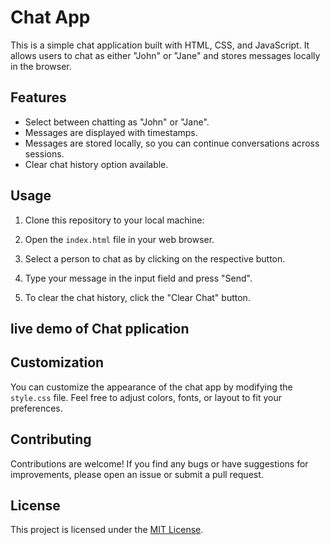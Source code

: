 # Chat App

This is a simple chat application built with HTML, CSS, and JavaScript. It allows users to chat as either "John" or "Jane" and stores messages locally in the browser.

## Features

- Select between chatting as "John" or "Jane".
- Messages are displayed with timestamps.
- Messages are stored locally, so you can continue conversations across sessions.
- Clear chat history option available.

## Usage

1. Clone this repository to your local machine:

2. Open the `index.html` file in your web browser.

3. Select a person to chat as by clicking on the respective button.

4. Type your message in the input field and press "Send".

5. To clear the chat history, click the "Clear Chat" button.

## live demo of Chat pplication



## Customization

You can customize the appearance of the chat app by modifying the `style.css` file. Feel free to adjust colors, fonts, or layout to fit your preferences.

## Contributing

Contributions are welcome! If you find any bugs or have suggestions for improvements, please open an issue or submit a pull request.

## License

This project is licensed under the [MIT License](LICENSE).

